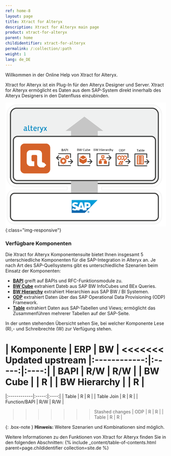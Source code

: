 ```yaml
---
ref: home-8
layout: page
title: Xtract for Alteryx
description: Xtract for Alteryx main page
product: xtract-for-alteryx
parent: home
childidentifier: xtract-for-alteryx
permalink: /:collection/:path
weight: 1
lang: de_DE
---
```

Willkommen in der Online Help von Xtract for Alteryx.


Xtract for Alteryx ist ein Plug-In für den Alteryx Designer und Server.
Xtract for Alteryx ermöglicht es Daten aus dem SAP-System direkt innerhalb des Alteryx Designers in den Datenfluss einzubinden.

![XFA-Architecture](/img/content/xfa/Xtract_for_Alteryx.png){:class="img-responsive"}

### Verfügbare Komponenten
Die Xtract for Alteryx Komponentensuite bietet Ihnen insgesamt 5 unterschiedliche Komponenten für die SAP-Integration in Alteryx an.
Je nach Art des SAP-Quellsystems gibt es unterschiedliche Szenarien beim Einsatz der Komponenten:

- [**BAPI**](./bapis-und-funktionsbausteine) greift auf BAPIs und RFC-Funktionsmodule zu.
- [**BW Cube**](./bw-cube) extrahiert Dateb aus SAP BW InfoCubes und BEx Queries.
- [**BW Hierarchy**](./bw-hierarchien) extrahiert Hierarchien aus SAP BW / BI Systemen.
- [**ODP**](./odp) extrahiert Daten über das SAP Operational Data Provisioning (ODP) Framework.
- [**Table**](./table)  extrahiert Daten aus SAP-Tabellen und Views; ermöglicht das Zusammenführen mehrerer Tabellen auf der SAP-Seite.

In der unten stehenden Übersicht sehen Sie, bei welcher Komponente Lese (R),- und Schreibrechte (W) zur Verfügung stehen. 

| Komponente | ERP | BW | 
<<<<<<< Updated upstream
|:------------:|:-----:|:----:|
| BAPI        | R/W  | R/W |
| BW Cube  |     | R  |
| BW Hierarchy   |     | R  | 
=======
|:------------|:-----:|:----:|
| Table       | R   | R  | 
| Table Join  | R   | R  | 
| Function/BAPI        | R/W  | R/W |
>>>>>>> Stashed changes
| ODP       | R   |  R  |
| Table       | R   | R  |

{: .box-note }
**Hinweis:** Weitere Szenarien und Kombinationen sind möglich.


Weitere Informationen zu den Funktionen von Xtract for Alteryx finden Sie in den folgenden Abschnitten:
{% include _content/table-of-contents.html parent=page.childidentifier collection=site.de %}